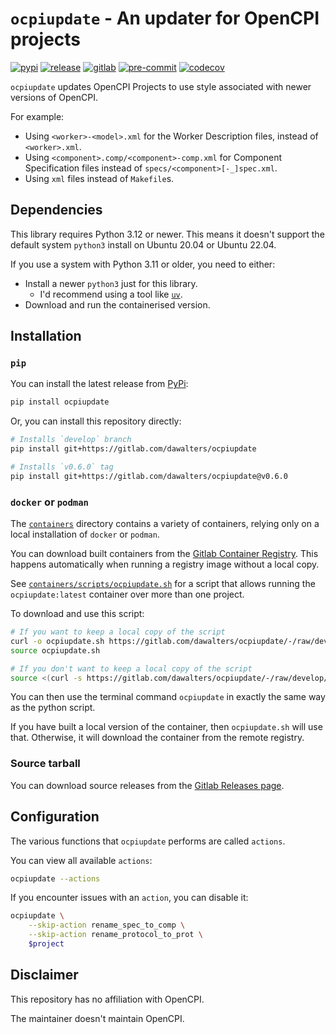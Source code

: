 # `ocpiupdate` - An updater for OpenCPI projects

[![pypi](https://img.shields.io/pypi/v/ocpiupdate)](https://pypi.org/project/ocpiupdate/)
[![release](https://gitlab.com/dawalters/ocpiupdate/-/badges/release.svg)](https://gitlab.com/dawalters/ocpiupdate/-/releases)
[![gitlab](https://gitlab.com/dawalters/ocpiupdate/badges/develop/pipeline.svg)](https://gitlab.com/dawalters/ocpiupdate/-/pipelines?page=1&scope=all&ref=develop)
[![pre-commit](https://img.shields.io/badge/pre--commit-enabled-brightgreen?logo=pre-commit)](https://github.com/pre-commit/pre-commit)
[![codecov](https://codecov.io/gitlab/dawalters/ocpiupdate/branch/develop/graph/badge.svg)](https://codecov.io/gitlab/dawalters/ocpiupdate)

`ocpiupdate` updates OpenCPI Projects to use style associated with newer
versions of OpenCPI.

For example:

- Using `<worker>-<model>.xml` for the Worker Description files, instead of
  `<worker>.xml`.
- Using `<component>.comp/<component>-comp.xml` for Component Specification
  files instead of `specs/<component>[-_]spec.xml`.
- Using `xml` files instead of `Makefile`s.

## Dependencies

This library requires Python 3.12 or newer. This means it doesn't support the
default system `python3` install on Ubuntu 20.04 or Ubuntu 22.04.

If you use a system with Python 3.11 or older, you need to either:

- Install a newer `python3` just for this library.
    - I'd recommend using a tool like [`uv`](https://docs.astral.sh/uv).
- Download and run the containerised version.

## Installation

### `pip`

You can install the latest release from [PyPi](https://pypi.org/project/ocpiupdate):

```bash
pip install ocpiupdate
```

Or, you can install this repository directly:

```bash
# Installs `develop` branch
pip install git+https://gitlab.com/dawalters/ocpiupdate

# Installs `v0.6.0` tag
pip install git+https://gitlab.com/dawalters/ocpiupdate@v0.6.0
```

### `docker` or `podman`

The [`containers`](https://gitlab.com/dawalters/ocpiupdate/-/tree/develop/containers)
directory contains a variety of containers, relying only on a local
installation of `docker` or `podman`.

You can download built containers from the
[Gitlab Container Registry](https://gitlab.com/dawalters/ocpiupdate/container_registry).
This happens automatically when running a registry image without a local copy.

See [`containers/scripts/ocpiupdate.sh`](https://gitlab.com/dawalters/ocpiupdate/-/tree/develop/containers/scripts/ocpiupdate.sh)
for a script that allows running the `ocpiupdate:latest` container over more
than one project.

To download and use this script:

```bash
# If you want to keep a local copy of the script
curl -o ocpiupdate.sh https://gitlab.com/dawalters/ocpiupdate/-/raw/develop/containers/scripts/ocpiupdate.sh
source ocpiupdate.sh

# If you don't want to keep a local copy of the script
source <(curl -s https://gitlab.com/dawalters/ocpiupdate/-/raw/develop/containers/scripts/ocpiupdate.sh)
```

You can then use the terminal command `ocpiupdate` in exactly the same way as
the python script.

If you have built a local version of the container, then `ocpiupdate.sh` will
use that. Otherwise, it will download the container from the remote registry.

### Source tarball

You can download source releases from the
[Gitlab Releases page](https://gitlab.com/dawalters/ocpiupdate/-/releases).

## Configuration

The various functions that `ocpiupdate` performs are called `actions`.

You can view all available `actions`:

```bash
ocpiupdate --actions
```

If you encounter issues with an `action`, you can disable it:

```bash
ocpiupdate \
    --skip-action rename_spec_to_comp \
    --skip-action rename_protocol_to_prot \
    $project
```

## Disclaimer

This repository has no affiliation with OpenCPI.

The maintainer doesn't maintain OpenCPI.
